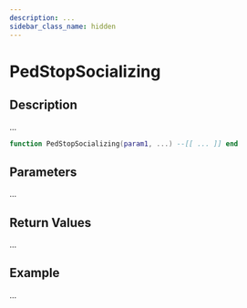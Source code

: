 ```yaml
---
description: ...
sidebar_class_name: hidden
---
```


# PedStopSocializing

## Description

...

```lua
function PedStopSocializing(param1, ...) --[[ ... ]] end
```

## Parameters

...

## Return Values

...

## Example

...

